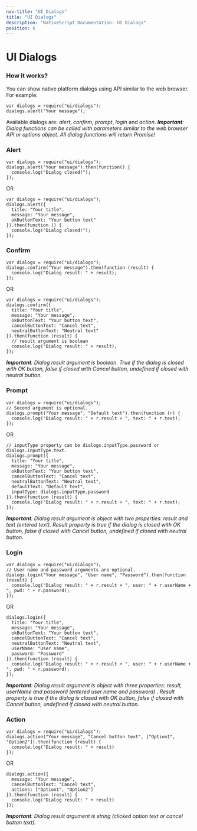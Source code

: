 ```yaml
---
nav-title: "UI Dialogs"
title: "UI Dialogs"
description: "NativeScript Documentation: UI Dialogs"
position: 6
---
```


# UI Dialogs
### How it works?
You can show native platform dialogs using API similar to the web browser. For example:
```JS
var dialogs = require("ui/dialogs");
dialogs.alert("Your message");
```
Available dialogs are: *alert*, *confirm*, *prompt*, *login* and *action*.
*__Important__: Dialog functions can be called with parameters similar to the web browser API or *options* object. All dialog functions will return Promise<T>!*

### Alert
```JS
var dialogs = require("ui/dialogs");
dialogs.alert("Your message").then(function() { 
  console.log("Dialog closed!");
});
```
OR
```JS
var dialogs = require("ui/dialogs");
dialogs.alert({ 
  title: "Your title", 
  message: "Your message",
  okButtonText: "Your button text" 
}).then(function () {
  console.log("Dialog closed!");
});
```

### Confirm
```JS
var dialogs = require("ui/dialogs");
dialogs.confirm("Your message").then(function (result) {
  console.log("Dialog result: " + result);
});
```
OR
```JS
var dialogs = require("ui/dialogs");
dialogs.confirm({
  title: "Your title",
  message: "Your message",
  okButtonText: "Your button text",
  cancelButtonText: "Cancel text",
  neutralButtonText: "Neutral text"
}).then(function (result) {
  // result argument is boolean
  console.log("Dialog result: " + result);
});
```
*__Important__: Dialog result argument is boolean. True if the dialog is closed with OK button, false if closed with Cancel button, undefined if closed with neutral button.*

### Prompt
```JS
var dialogs = require("ui/dialogs");
// Second argument is optional.
dialogs.prompt("Your message", "Default text").then(function (r) {
  console.log("Dialog result: " + r.result + ", text: " + r.text);
});
```
OR
```JS
// inputType property can be dialogs.inputType.password or dialogs.inputType.text.
dialogs.prompt({
  title: "Your title",
  message: "Your message",
  okButtonText: "Your button text",
  cancelButtonText: "Cancel text",
  neutralButtonText: "Neutral text",
  defaultText: "Default text",
  inputType: dialogs.inputType.password
}).then(function (result) {
  console.log("Dialog result: " + r.result + ", text: " + r.text);
});
```
*__Important__: Dialog result argument is object with two properties: result and text (entered text). Result property is true if the dialog is closed with OK button, false if closed with Cancel button, undefined if closed with neutral button.*

### Login
```JS
var dialogs = require("ui/dialogs");
// User name and password arguments are optional.
dialogs.login("Your message", "User name", "Password").then(function (result) {
  console.log("Dialog result: " + r.result + ", user: " + r.userName + ", pwd: " + r.password);
});
```
OR
```JS
dialogs.login({
  title: "Your title",
  message: "Your message",
  okButtonText: "Your button text",
  cancelButtonText: "Cancel text",
  neutralButtonText: "Neutral text",
  userName: "User name",
  password: "Password"
}).then(function (result) {
  console.log("Dialog result: " + r.result + ", user: " + r.userName + ", pwd: " + r.password);
});
```
*__Important__: Dialog result argument is object with three properties: result, userName and password (entered user name and password) . Result property is true if the dialog is closed with OK button, false if closed with Cancel button, undefined if closed with neutral button.*

### Action
```JS
var dialogs = require("ui/dialogs");
dialogs.action("Your message", "Cancel button text", ["Option1", "Option2"]).then(function (result) {
  console.log("Dialog result: " + result)
});
```
OR
```JS
dialogs.action({
  message: "Your message",
  cancelButtonText: "Cancel text",
  actions: ["Option1", "Option2"]
}).then(function (result) {
  console.log("Dialog result: " + result)
});
```
*__Important__: Dialog result argument is string (clicked option text or cancel button text).*


